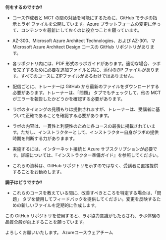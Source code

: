 ﻿**何をするのですか?**

*	コース作成者と MCT の間の対話を可能にするために、GitHub でラボの指示とラボ ファイルを公開しています。Azure プラットフォームの変更に伴って、コンテンツを最新にしておくのに役立つことを願っています。

*	AZ-300、Microsoft Azure Architect Technologies、および AZ-301、マMicrosoft Azure Architect Design コースの GitHub リポジトリがあります。

*	各リポジトリ内には、PDF 形式のラボガイドがあります。適切な場合、ラボを完了するために必要な追加ファイルと共に、添付のZIP ファイルがあります。すべてのコースに ZIPファイルがあるわけではありません。 

*	配信ごとに、トレーナーは GitHub から最新のファイルをダウンロードする必要があります。トレーナーは、「問題」 タブでもチェックして、他の MCT がエラーを報告したかどうかを確認する必要があります。  

*	ラボのタイミングの見積もりは提供されますが、トレーナーは、受講者に基づいて正確であることを確認する必要があります。

*	ラボの内容は、一貫性と利便性のために各コースの最後に掲載されています。ただし、インストラクターとして、インストラクター自身がラボの提供時期を判断する力がありまます。

*	実施するには、インターネット接続と Azure サブスクリプションが必要です。詳細については、『インストラクター準備ガイド』を参照してください。 

*	これらの資料は、GitHub リポジトリを示すのではなく、受講者に直接提供することをお勧めします。 

**調子はどうですか?**

*	これらのコースを教えている間に、改善すべきところを特定する場合は、「問題」 タブを使用してフィードバックを提供してください。変更を反映するための新しいファイルを定期的に作成します。 

この GitHub リポジトリを使用すると、ラボ協力意識がもたらされ、ラボ体験の品質全般が向上することを願っています。 

よろしくお願いいたします。
Azureコースウェアチーム
